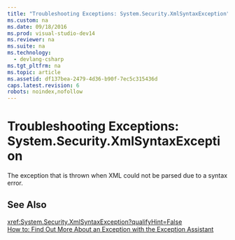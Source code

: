 ```yaml
---
title: "Troubleshooting Exceptions: System.Security.XmlSyntaxException"
ms.custom: na
ms.date: 09/18/2016
ms.prod: visual-studio-dev14
ms.reviewer: na
ms.suite: na
ms.technology: 
  - devlang-csharp
ms.tgt_pltfrm: na
ms.topic: article
ms.assetid: df137bea-2479-4d36-b90f-7ec5c315436d
caps.latest.revision: 6
robots: noindex,nofollow
---
```

# Troubleshooting Exceptions: System.Security.XmlSyntaxException
The exception that is thrown when XML could not be parsed due to a syntax error.  
  
## See Also  
 <xref:System.Security.XmlSyntaxException?qualifyHint=False>   
 [How to: Find Out More About an Exception with the Exception Assistant](../Topic/How%20to:%20Use%20the%20Exception%20Assistant.md)